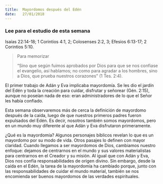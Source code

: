 ```yaml
---
title:  Mayordomos después del Edén
date:   27/01/2018
---
```


### Lee para el estudio de esta semana
Isaías 22:14-18; 1 Corintios 4:1, 2; Colosenses 2:2, 3; Efesios 6:13-17; 2 Corintios 5:10. 

><p>Para memorizar</p>
>“Sino que según fuimos aprobados por Dios para que se nos confiase el evangelio, así hablamos; no como para agradar a los hombres, sino a Dios, que prueba nuestros corazones” (1 Tes. 2:4). 

El primer trabajo de Adán y Eva implicaba mayordomía. Se les dio el jardín del Edén y toda la creación para cuidar, disfrutar y señorear (Gén. 2:15), aunque no poseían nada de eso: eran administradores de lo que el Señor les había confiado. 

Esta semana observaremos más de cerca la definición de mayordomo después de la caída, luego de que nuestros primeros padres fueron expulsados del Edén. Es decir, nosotros también somos mayordomos, pero en un mundo muy diferente al que Adán y Eva disfrutaron primeramente. 

¿Qué es la mayordomía? Algunos personajes bíblicos revelan lo que es un mayordomo por su modo de vida. Otros pasajes lo definen con mayor claridad. Cuando llegamos a ser mayordomos de Dios, cambiamos nuestro enfoque: dejamos de centrarnos en el mundo y sus valores materialistas para centrarnos en el Creador y su misión. Al igual que con Adán y Eva, Dios nos confía responsabilidades de origen divino. Sin embargo, desde la caída en el Edén, la tarea de la mayordomía ha cambiado porque, junto con las responsabilidades de cuidar el mundo material, también se nos encomienda ser buenos mayordomos de las verdades espirituales. 